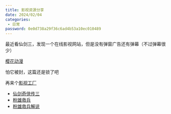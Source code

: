 ```yaml
---
title: 影视资源分享
date: 2024/02/04
categories:
 - 日常
password: 0e0d738a29f36c6ad4b53a10ec010489
---
```

最近看仙剑三，发现一个在线影视网站，但是没有弹窗广告还有弹幕（不过弹幕很少）

[樱花动漫](https://www.yhluoxu.com/)

怕它被封，这篇还是锁了吧

再来个[影视工厂](https://ysgcfun.com/)

- [仙剑奇侠传三](https://www.yhluoxu.com/dmdetail/eva8H.html)
- [粉雄救兵](https://www.acfun.cn/v/ac41842060_1?shareUid=28062935)
- [粉雄救兵解说](https://www.bilibili.com/video/BV1eU4y1T7D3)